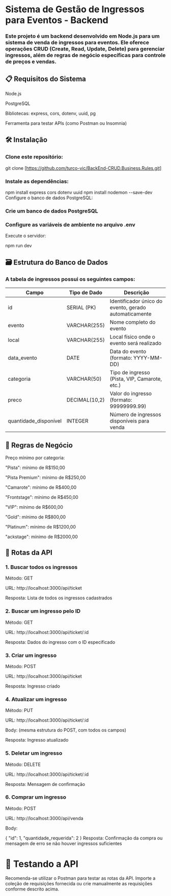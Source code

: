 # Sistema de Gestão de Ingressos para Eventos - Backend
### Este projeto é um backend desenvolvido em Node.js para um sistema de venda de ingressos para eventos. Ele oferece operações CRUD (Create, Read, Update, Delete) para gerenciar ingressos, além de regras de negócio específicas para controle de preços e vendas.

## 📋 Requisitos do Sistema
Node.js

PostgreSQL

Bibliotecas: express, cors, dotenv, uuid, pg

Ferramenta para testar APIs (como Postman ou Insomnia)

## 🛠️ Instalação
### Clone este repositório:
git clone [https://github.com/turco-vic/BackEnd-CRUD.Business.Rules.git]

### Instale as dependências:

npm install express cors dotenv uuid
npm install nodemon --save-dev
Configure o banco de dados PostgreSQL:

### Crie um banco de dados PostgreSQL

### Configure as variáveis de ambiente no arquivo .env

Execute o servidor:

npm run dev

## 🗃️ Estrutura do Banco de Dados
### A tabela de ingressos possui os seguintes campos:

| Campo                    | Tipo de Dado       | Descrição                                                                 |
|--------------------------|--------------------|---------------------------------------------------------------------------|
| id                       | SERIAL (PK)        | Identificador único do evento, gerado automaticamente                    |
| evento                   | VARCHAR(255)       | Nome completo do evento                                                  |
| local                    | VARCHAR(255)       | Local físico onde o evento será realizado                                 |
| data_evento              | DATE               | Data do evento (formato: YYYY-MM-DD)                                     |
| categoria                | VARCHAR(50)        | Tipo de ingresso (Pista, VIP, Camarote, etc.)                            |
| preco                    | DECIMAL(10,2)      | Valor do ingresso (formato: 99999999.99)                                 |
| quantidade_disponível    | INTEGER            | Número de ingressos disponíveis para venda                               |


## 📝 Regras de Negócio
Preço mínimo por categoria:

"Pista": mínimo de R$150,00

"Pista Premium": mínimo de R$250,00

"Camarote": mínimo de R$400,00

"Frontstage": mínimo de R$450,00

"VIP": mínimo de R$600,00

"Gold": mínimo de R$800,00

"Platinum": mínimo de R$1200,00

"ackstage": mínimo de R$2000,00

## 🚀 Rotas da API
### 1. Buscar todos os ingressos
Método: GET

URL: http://localhost:3000/api/ticket

Resposta: Lista de todos os ingressos cadastrados

### 2. Buscar um ingresso pelo ID
Método: GET

URL: http://localhost:3000/api/ticket/:id

Resposta: Dados do ingresso com o ID especificado

### 3. Criar um ingresso
Método: POST

URL: http://localhost:3000/api/ticket

Resposta: Ingresso criado

### 4. Atualizar um ingresso
Método: PUT

URL: http://localhost:3000/api/ticket/:id

Body: (mesma estrutura do POST, com todos os campos)

Resposta: Ingresso atualizado

### 5. Deletar um ingresso
Método: DELETE

URL: http://localhost:3000/api/ticket/:id

Resposta: Mensagem de confirmação

### 6. Comprar um ingresso
Método: POST

URL: http://localhost:3000/api/venda

Body:

{
  "id": 1,
  "quantidade_requerida": 2
}
Resposta: Confirmação da compra ou mensagem de erro se não houver ingressos suficientes

# 🧪 Testando a API
Recomenda-se utilizar o Postman para testar as rotas da API. Importe a coleção de requisições fornecida ou crie manualmente as requisições conforme descrito acima.
